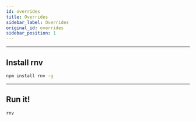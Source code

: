 ```yaml
---
id: overrides
title: Overrides
sidebar_label: Overrides
original_id: overrides
sidebar_position: 1
---
```


<!-- <img className="header-image" src="https://renative.org/img/ic_quickstart.png" width="50" height="50" /> -->

---
## Install rnv

```bash
npm install rnv -g
```

---
## Run it!

```bash
rnv
```
